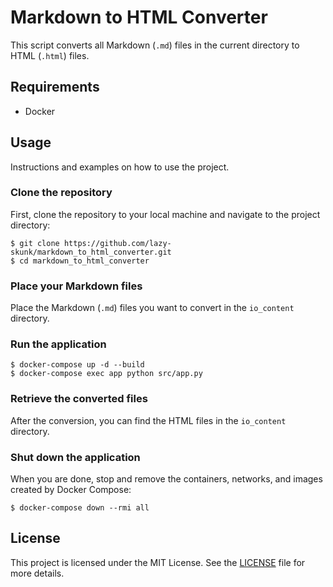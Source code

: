 # Markdown to HTML Converter
This script converts all Markdown (`.md`) files in the current directory to HTML (`.html`) files.

## Requirements
- Docker

## Usage
Instructions and examples on how to use the project.

### Clone the repository
First, clone the repository to your local machine and navigate to the project directory:
```
$ git clone https://github.com/lazy-skunk/markdown_to_html_converter.git
$ cd markdown_to_html_converter
```

### Place your Markdown files
Place the Markdown (`.md`) files you want to convert in the `io_content` directory.

### Run the application
```
$ docker-compose up -d --build
$ docker-compose exec app python src/app.py
```

### Retrieve the converted files
After the conversion, you can find the HTML files in the `io_content` directory. 

### Shut down the application
When you are done, stop and remove the containers, networks, and images created by Docker Compose:
```
$ docker-compose down --rmi all
```

## License
This project is licensed under the MIT License. See the [LICENSE](LICENSE.txt) file for more details.
